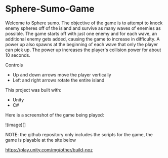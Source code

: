 # Sphere-Sumo-Game

Welcome to Sphere sumo. The objective of the game is to attempt to knock enemy spheres off of the island and survive as many waves of enemies as possible. The game starts off with just one enemy and for each wave, an additional enemy gets added, causing the game to increase in difficulty. A power up also spawns at the beginning of each wave that only the player can pick up. The power up increases the player's collision power for about 10 seconds.

Controls
- Up and down arrows move the player vertically
- Left and right arrows rotate the entire island

This project was built with:
- Unity
- C#

Here is a screenshot of the game being played:

!(image)[]

NOTE: the github repository only includes the scripts for the game, the game is playable at the site below

https://play.unity.com/mg/other/build-noz
